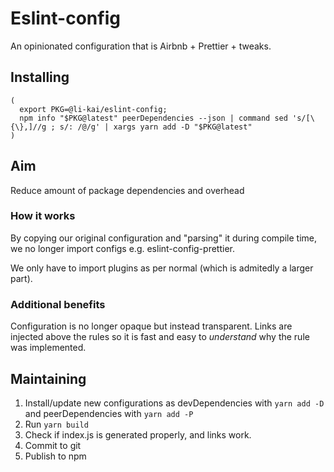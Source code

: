 # Eslint-config

An opinionated configuration that is Airbnb + Prettier + tweaks.

## Installing

```
(
  export PKG=@li-kai/eslint-config;
  npm info "$PKG@latest" peerDependencies --json | command sed 's/[\{\},]//g ; s/: /@/g' | xargs yarn add -D "$PKG@latest"
)
```

## Aim

Reduce amount of package dependencies and overhead

### How it works

By copying our original configuration and "parsing" it during compile time, we no longer import configs e.g. eslint-config-prettier. 

We only have to import plugins as per normal (which is admitedly a larger part).

### Additional benefits

Configuration is no longer opaque but instead transparent. Links are injected above the rules so it is fast and easy to _understand_ why the rule was implemented.

## Maintaining

1. Install/update new configurations as devDependencies with `yarn add -D` and peerDependencies with `yarn add -P`
1. Run `yarn build`
1. Check if index.js is generated properly, and links work.
1. Commit to git
1. Publish to npm
